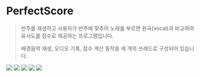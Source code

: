 # PerfectScore
> 반주를 재생하고 사용자가 반주에 맞추어 노래를 부르면 원곡(vocal)과 비교하여 유사도를 점수로 제공하는 프로그램입니다.
> 
> 배경음악 재생, 오디오 기록, 점수 계산 동작을 세 개의 쓰레드로 구성되어 있습니다.

<img src=https://img.shields.io/badge/python-3.8.0-green></img>
<img src=https://img.shields.io/badge/numpy-1.23.5-yellow></img>
<img src=https://img.shields.io/badge/librosa-0.9.2-orange></img>
<img src=https://img.shields.io/badge/pyaudio-0.2.12-yellowgreen></img>
<img src=https://img.shields.io/badge/scikit--learn-1.2.0-lightgrey></img>
